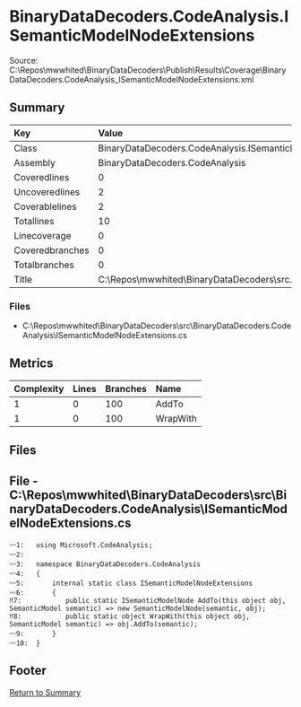 ﻿
# BinaryDataDecoders.CodeAnalysis.ISemanticModelNodeExtensions
Source: C:\Repos\mwwhited\BinaryDataDecoders\Publish\Results\Coverage\BinaryDataDecoders.CodeAnalysis_ISemanticModelNodeExtensions.xml

## Summary

| Key                  | Value                                                            |
| :------------------- | :--------------------------------------------------------------- |
| Class                | BinaryDataDecoders.CodeAnalysis.ISemanticModelNodeExtensions | 
| Assembly             | BinaryDataDecoders.CodeAnalysis                              | 
| Coveredlines         | 0                                                            | 
| Uncoveredlines       | 2                                                            | 
| Coverablelines       | 2                                                            | 
| Totallines           | 10                                                           | 
| Linecoverage         | 0                                                            | 
| Coveredbranches      | 0                                                            | 
| Totalbranches        | 0                                                            | 
| Title                | C:\Repos\mwwhited\BinaryDataDecoders\src\..\src\BinaryDataDe | 

### Files
 * C:\Repos\mwwhited\BinaryDataDecoders\src\BinaryDataDecoders.CodeAnalysis\ISemanticModelNodeExtensions.cs

## Metrics

| Complexity | Lines | Branches | Name                                          |
| :--------- | :---- | :------- | :-------------------------------------------- |
| 1          | 0     | 100      | AddTo | 
| 1          | 0     | 100      | WrapWith | 
## Files

## File - C:\Repos\mwwhited\BinaryDataDecoders\src\BinaryDataDecoders.CodeAnalysis\ISemanticModelNodeExtensions.cs

```CSharp
〰1:   using Microsoft.CodeAnalysis;
〰2:   
〰3:   namespace BinaryDataDecoders.CodeAnalysis
〰4:   {
〰5:       internal static class ISemanticModelNodeExtensions
〰6:       {
‼7:           public static ISemanticModelNode AddTo(this object obj, SemanticModel semantic) => new SemanticModelNode(semantic, obj);
‼8:           public static object WrapWith(this object obj, SemanticModel semantic) => obj.AddTo(semantic);
〰9:       }
〰10:  }

```
## Footer 
[Return to Summary](Summary.md)

